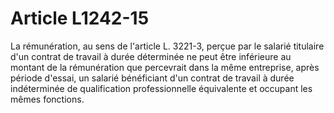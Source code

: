 # Article L1242-15

La rémunération, au sens de l'article L. 3221-3, perçue par le salarié titulaire d'un contrat de travail à durée déterminée ne peut être inférieure au montant de la rémunération que percevrait dans la même entreprise, après période d'essai, un salarié bénéficiant d'un contrat de travail à durée indéterminée de qualification professionnelle équivalente et occupant les mêmes fonctions.